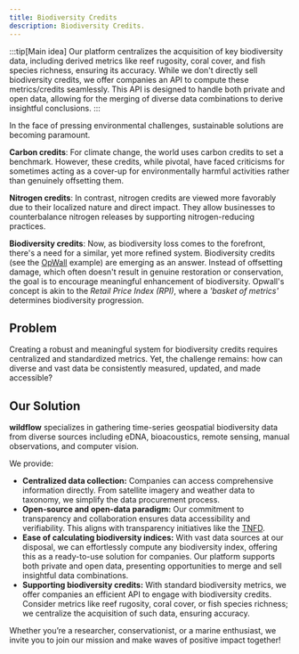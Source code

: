 ```yaml
---
title: Biodiversity Credits
description: Biodiversity Credits.
---
```


:::tip[Main idea]
Our platform centralizes the acquisition of key biodiversity data, including derived metrics like reef rugosity, coral cover, and fish species richness, ensuring its accuracy. While we don't directly sell biodiversity credits, we offer companies an API to compute these metrics/credits seamlessly. This API is designed to handle both private and open data, allowing for the merging of diverse data combinations to derive insightful conclusions.
:::

In the face of pressing environmental challenges, sustainable solutions are becoming paramount.

**Carbon credits**: For climate change, the world uses carbon credits to set a benchmark. However, these credits, while pivotal, have faced criticisms for sometimes acting as a cover-up for environmentally harmful activities rather than genuinely offsetting them.

**Nitrogen credits**: In contrast, nitrogen credits are viewed more favorably due to their localized nature and direct impact. They allow businesses to counterbalance nitrogen releases by supporting nitrogen-reducing practices.

**Biodiversity credits**: Now, as biodiversity loss comes to the forefront, there's a need for a similar, yet more refined system. Biodiversity credits (see the [OpWall](https://www.opwall.com/biodiversity-credits) example) are emerging as an answer. Instead of offsetting damage, which often doesn't result in genuine restoration or conservation, the goal is to encourage meaningful enhancement of biodiversity. Opwall's concept is akin to the _Retail Price Index (RPI)_, where a _'basket of metrics'_ determines biodiversity progression.

## Problem

Creating a robust and meaningful system for biodiversity credits requires centralized and standardized metrics. Yet, the challenge remains: how can diverse and vast data be consistently measured, updated, and made accessible?

## Our Solution

**wildflow** specializes in gathering time-series geospatial biodiversity data from diverse sources including eDNA, bioacoustics, remote sensing, manual observations, and computer vision.

We provide:

- **Centralized data collection:** Companies can access comprehensive information directly. From satellite imagery and weather data to taxonomy, we simplify the data procurement process.
- **Open-source and open-data paradigm:** Our commitment to transparency and collaboration ensures data accessibility and verifiability. This aligns with transparency initiatives like the [TNFD](https://tnfd.global/).
- **Ease of calculating biodiversity indices:** With vast data sources at our disposal, we can effortlessly compute any biodiversity index, offering this as a ready-to-use solution for companies. Our platform supports both private and open data, presenting opportunities to merge and sell insightful data combinations.
- **Supporting biodiversity credits:** With standard biodiversity metrics, we offer companies an efficient API to engage with biodiversity credits. Consider metrics like reef rugosity, coral cover, or fish species richness; we centralize the acquisition of such data, ensuring accuracy.

Whether you’re a researcher, conservationist, or a marine enthusiast, we invite you to join our mission and make waves of positive impact together!
